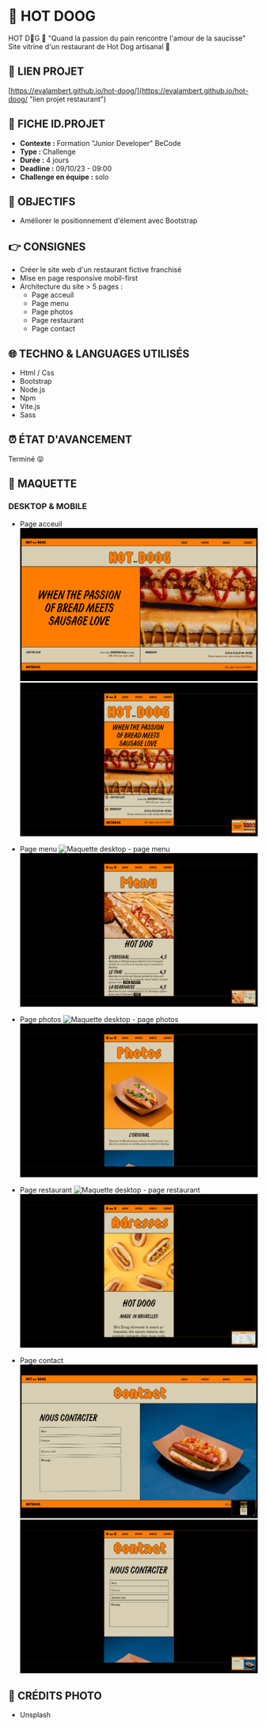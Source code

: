 # 🌭 HOT DOOG

HOT D👀G 🌭 "Quand la passion du pain rencontre l'amour de la saucisse" Site vitrine d'un restaurant de Hot Dog artisanal   🌭

## 🔗 LIEN PROJET

[https://evalambert.github.io/hot-doog/](https://evalambert.github.io/hot-doog/ "lien projet restaurant")

## 📌 FICHE ID.PROJET

- **Contexte :** Formation "Junior Developer" BeCode
- **Type :** Challenge
- **Durée :** 4 jours
- **Deadline :** 09/10/23 - 09:00
- **Challenge en équipe :** solo

## 🎯 OBJECTIFS

- Améliorer le positionnement d'élement avec Bootstrap

## 👉 CONSIGNES

- Créer le site web d'un restaurant fictive franchisé
- Mise en page responsive mobil-first
- Architecture du site > 5 pages :
  - Page acceuil
  - Page menu
  - Page photos
  - Page restaurant
  - Page contact

## 🌐 TECHNO & LANGUAGES UTILISÉS

- Html / Css
- Bootstrap
- Node.js
- Npm
- Vite.js
- Sass

## ⏰ ÉTAT D'AVANCEMENT

Terminé 😝

## 👀 MAQUETTE

### DESKTOP & MOBILE

- Page acceuil
  ![Maquette desktop - page acceuil](src/img/maquette-18.png)
  ![Maquette mobile - page acceuil](src/img/maquette-1.png)

- Page menu
  ![Maquette desktop - page menu](src/img/maquette-2.png)
  ![Maquette mobile - page menu](src/img/maquette-4.png)
- Page photos
  ![Maquette desktop - page photos](src/img/maquette-6.png)
  ![Maquette mobile - page photos](src/img/maquette-9.png)

- Page restaurant
  ![Maquette desktop - page restaurant](src/img/maquette-11.png)
  ![Maquette mobile - page restaurant](src/img/maquette-15.png)

- Page contact
  ![Maquette desktop - page contact](src/img/maquette-19.png)
  ![Maquette mobile - page contact](src/img/maquette-20.png)

## 📸 CRÉDITS PHOTO

- Unsplash
